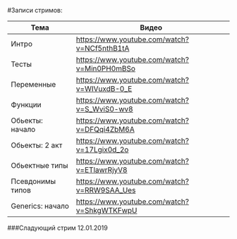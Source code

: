 #Записи стримов:

| Тема             | Видео                                       |
| ---------------- | ------------------------------------------- |
| Интро            | https://www.youtube.com/watch?v=NCf5nthB1tA |
| Тесты            | https://www.youtube.com/watch?v=Min0PH0mBSo |
| Переменные       | https://www.youtube.com/watch?v=WIVuxdB-0_E |
| Функции          | https://www.youtube.com/watch?v=S_WviS0-wv8 |
| Обьекты: начало  | https://www.youtube.com/watch?v=DFQqi4ZbM6A |
| Обьекты: 2 акт   | https://www.youtube.com/watch?v=17Lgix0d_2o |
| Обьектные типы   | https://www.youtube.com/watch?v=ETlawrRjyV8 |
| Псевдонимы типов | https://www.youtube.com/watch?v=RRW9SAA_Ues |
| Generics: начало | https://www.youtube.com/watch?v=ShkgWTKFwpU |

###Сладующий стрим 12.01.2019